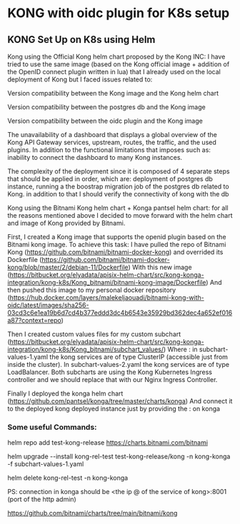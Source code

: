 # KONG with oidc plugin for K8s setup

## KONG Set Up on K8s using Helm 

Kong using the Official Kong helm chart proposed by the Kong INC: I have tried to use the same image (based on the Kong official image + addition of the OpenID connect plugin written in lua) that I already used on the local deployment of Kong but I faced issues related to: 

Version compatibility between the Kong image and the Kong helm chart 

Version compatibility between the postgres db and the Kong image  

Version compatibility between the oidc plugin and the Kong image  

The unavailability of a dashboard that displays a global overview of the Kong API Gateway services, upstream, routes, the traffic, and the used plugins. In addition to the functional limitations that imposes such as: inability to connect the dashboard to many Kong instances. 

The complexity of the deployment since it is composed of 4 separate steps that should be applied in order, which are: deployment of postgres db instance, running a the boostrap migration job of the postgres db related to Kong. in addition to that I should verify the connectivity of kong with the db  

Kong using the Bitnami Kong helm chart + Konga pantsel helm chart: for all the reasons mentioned above I decided to move forward with the helm chart and image of Kong provided by Bitnami.  

First, I created a Kong image that supports the openid plugin based on the Bitnami kong image. To achieve this task: I have pulled the repo of Bitnami Kong (https://github.com/bitnami/bitnami-docker-kong) and overrided its Dockerfile (https://github.com/bitnami/bitnami-docker-kong/blob/master/2/debian-11/Dockerfile) With this new image (https://bitbucket.org/elyadata/apisix-helm-chart/src/kong-konga-integration/kong-k8s/Kong_bitnami/bitnami-kong-image/Dockerfile) And then pushed this image to my personal docker repository (https://hub.docker.com/layers/malekeljaouadi/bitnami-kong-with-oidc/latest/images/sha256-03cd3c6e1ea19b6d7cd4b377eddd3dc4b6543e35929bd362dec4a652ef016a87?context=repo) 

Then I created custom values files for my custom subchart (https://bitbucket.org/elyadata/apisix-helm-chart/src/kong-konga-integration/kong-k8s/Kong_bitnami/subchart_values/) Where : in subchart-values-1.yaml the kong services are of type ClusterIP (accessible just from inside the cluster). In subchart-values-2.yaml the kong services are of type LoadBalancer. Both subcharts are using the Kong Kubernetes Ingress controller and we should replace that with our Nginx Ingress Controller.  

Finally I deployed the konga helm chart (https://github.com/pantsel/konga/tree/master/charts/konga) And connect it to the deployed kong deployed instance just by providing the <admin-service-name>:<admin-service-port> on konga 

### Some useful Commands:  

helm repo add test-kong-release https://charts.bitnami.com/bitnami 

helm upgrade --install kong-rel-test test-kong-release/kong -n kong-konga -f subchart-values-1.yaml 

helm delete kong-rel-test -n kong-konga 

PS: connection in konga should be <the ip @ of the service of kong>:8001 (port of the http admin) 

https://github.com/bitnami/charts/tree/main/bitnami/kong